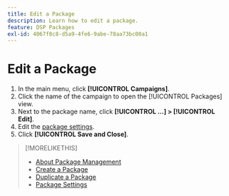 ```yaml
---
title: Edit a Package
description: Learn how to edit a package.
feature: DSP Packages
exl-id: 4067f8c8-d5a9-4fe6-9abe-78aa73bc00a1
---
```

# Edit a Package

1. In the main menu, click **[!UICONTROL Campaigns]**.
1. Click the name of the campaign to open the [!UICONTROL Packages] view.
1. Next to the package name, click  **[!UICONTROL ...] > [!UICONTROL Edit]**.
1. Edit the [package settings](package-settings.md).
1. Click **[!UICONTROL Save and Close]**.

>[!MORELIKETHIS]
>
>* [About Package Management](package-about.md)
>* [Create a Package](package-create.md)
>* [Duplicate a Package](package-duplicate.md)
>* [Package Settings](package-settings.md)
